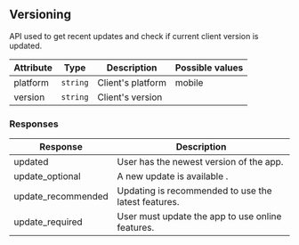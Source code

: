 ## Versioning
API used to get recent updates and check if current client version is updated.

| Attribute | Type     | Description        |  Possible values |
|-----------|----------|--------------------|------------------|
| platform  | `string` | Client's platform  | mobile           |
| version   | `string` | Client's version   |                  |

### Responses
| Response           | Description                                         |
|--------------------|-----------------------------------------------------|
| updated            | User has the newest version of the app.             |
| update_optional    | A new update is available .                         |
| update_recommended | Updating is recommended to use the latest features. |
| update_required    | User must update the app to use online features.    |

